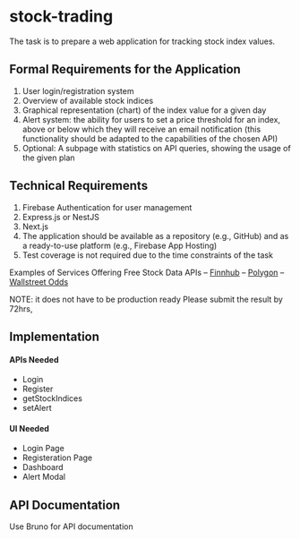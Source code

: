 # stock-trading

The task is to prepare a web application for tracking stock index values.

## Formal Requirements for the Application

1. User login/registration system
2. Overview of available stock indices
3. Graphical representation (chart) of the index value for a given day
4. Alert system: the ability for users to set a price threshold for an index, above or below which they will receive an email notification (this functionality should be adapted to the capabilities of the chosen API)
5. Optional: A subpage with statistics on API queries, showing the usage of the given plan

## Technical Requirements

1. Firebase Authentication for user management
2. Express.js or NestJS
3. Next.js
4. The application should be available as a repository (e.g., GitHub) and as a ready-to-use platform (e.g., Firebase App Hosting)
5. Test coverage is not required due to the time constraints of the task
  
Examples of Services Offering Free Stock Data APIs
– [Finnhub](https://finnhub.io/)
– [Polygon](https://polygon.io/)
– [Wallstreet Odds](https://www.wallstreetodds.com/api-overview/)

NOTE: it does not have to be production ready
Please submit the result by 72hrs,

## Implementation

#### APIs Needed

- Login
- Register
- getStockIndices
- setAlert

#### UI Needed

- Login Page
- Registeration Page
- Dashboard
- Alert Modal

## API Documentation

Use Bruno for API documentation
